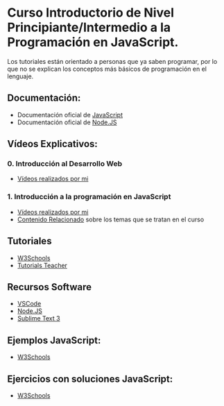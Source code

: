 # Curso Introductorio de Nivel Principiante/Intermedio a la Programación en JavaScript. 

Los tutoriales están orientado a personas que ya saben programar, por lo que no se explican los conceptos más básicos de programación en el lenguaje.

## Documentación:
- Documentación oficial de [JavaScript](https://www.javascript.com)
- Documentación oficial de [Node.JS]( https://nodejs.org/es/docs/)

## Vídeos Explicativos:

### 0. Introducción al Desarrollo Web
- [Vídeos realizados por mi](https://youtube.com/playlist?list=PLiMesnCG0J7yMAVkmXfeg2nyovnzuuElt) 
<!--- Lista de Reproduccion de YouTube con [vídeos adicionales](https://youtube.com/playlist?list=PLiMesnCG0J7xx_b42PQyYO0Td_vNTq4aP) sobre los temas que se tratan en el curso-->
<!-- Esto es un comentario y no se mostrará en el README visualmente. -->

### 1. Introducción a la programación en JavaScript
- [Vídeos realizados por mi](https://youtube.com/playlist?list=PLiMesnCG0J7yMAVkmXfeg2nyovnzuuElt) 
- [Contenido Relacionado](https://youtube.com/playlist?list=PLiMesnCG0J7xx_b42PQyYO0Td_vNTq4aP) sobre los temas que se tratan en el curso
## Tutoriales
- [W3Schools](https://www.w3schools.com/js/default.asp)
- [Tutorials Teacher](https://www.tutorialsteacher.com/javascript)



## Recursos Software
- [VSCode](https://code.visualstudio.com)
- [Node.JS](https://nodejs.org/es/)
- [Sublime Text 3](https://www.sublimetext.com/3)

## Ejemplos JavaScript:
- [W3Schools](https://www.w3schools.com/js/js_examples.asp)

## Ejercicios con soluciones JavaScript:
- [W3Schools](https://www.w3schools.com/js/js_exercises.asp)

